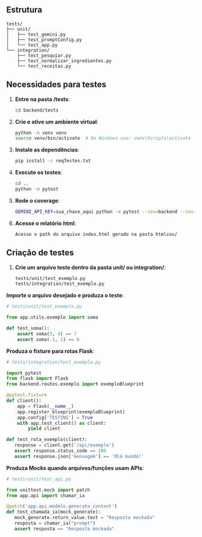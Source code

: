## Estrutura

```
tests/
├── unit/                 
│   ├── test_gemini.py
│   ├── test_promptConfig.py
│   └── test_app.py
└── integration/
    ├── test_pesquiar.py
    ├── test_normalizar_ingredientes.py
    └── test_receitas.py
```

## Necessidades para testes

1. **Entre na pasta /tests**:

   ```bash
   cd backend/tests
   ```

2. **Crie e ative um ambiente virtual**:

   ```bash
   python -m venv venv
   source venv/bin/activate  # No Windows use: venv\Scripts\activate
   ```

3. **Instale as dependências**:

   ```bash
   pip install -r reqTestes.txt
   ```

4. **Execute os testes**:

   ```bash
   cd ..
   python -m pytest 
   ```

5. **Rode o coverage**:

   ```bash
   GEMINI_API_KEY=sua_chave_aqui python -m pytest --cov=backend --cov-report=html
   ```

6. **Acesse o relatório html**:

   ```text
   Acesse o path do arquivo index.html gerado na pasta htmlcov/
   ```


## Criação de testes

1. **Crie um arquivo teste dentro da pasta unit/ ou integration/**:

   ```bash
   tests/unit/test_exemplo.py
   tests/integration/test_exemplo.py
   ```

**Importe o arquivo desejado e produza o teste**:

   ```python
   # tests/unit/test_exemplo.py

   from app.utils.exemplo import soma

   def test_soma():
       assert soma(3, 4) == 7
       assert soma(-1, 1) == 0

   ```

**Produza o fixture para rotas Flask**:

   ```python
   # tests/integration/test_exemplo.py

   import pytest
   from flask import Flask
   from backend.routes.exemplo import exemploBlueprint

   @pytest.fixture
   def client():
       app = Flask(__name__)
       app.register_blueprint(exemploBlueprint)
       app.config['TESTING'] = True
       with app.test_client() as client:
           yield client

   def test_rota_exemplo(client):
      response = client.get('/api/exemplo')
      assert response.status_code == 200
      assert response.json['mensagem'] == 'Olá mundo!'
   ```

**Produza Mocks quando arquivos/funções usam APIs**:

   ```python
   # tests/unit/test_api.py

   from unittest.mock import patch
   from app.api import chamar_ia

   @patch('app.api.modelo.generate_content')
   def test_chamada_ia(mock_generate):
      mock_generate.return_value.text = "Resposta mockada"
      resposta = chamar_ia("prompt")
      assert resposta == "Resposta mockada"
   ```
